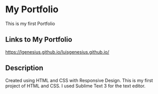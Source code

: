 # My Portfolio
This is my first Portfolio

## Links to My Portfolio
https://lgenesius.github.io/luisgenesius.github.io/

## Description
Created using HTML and CSS with Responsive Design. This is my first project of HTML and CSS.
I used Sublime Text 3 for the text editor.
